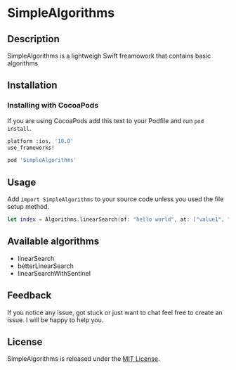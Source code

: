 # SimpleAlgorithms 

## Description
SimpleAlgorithms is a lightweigh Swift freamowork that contains basic algorithms

## Installation

### Installing with CocoaPods

If you are using CocoaPods add this text to your Podfile and run `pod install`.

```bash
platform :ios, '10.0'
use_frameworks!

pod 'SimpleAlgorithms'
```

## Usage

Add `import SimpleAlgorithms` to your source code unless you used the file setup method.

```Swift
let index = Algorithms.linearSearch(of: "hello world", at: ["value1", "value", "hello world"])
```

## Available algorithms

* linearSearch
* betterLinearSearch
* linearSearchWithSentinel

## Feedback

If you notice any issue, got stuck or just want to chat feel free to create an issue. I will be happy to help you.

## License

SimpleAlgorithms is released under the [MIT License](LICENSE).
